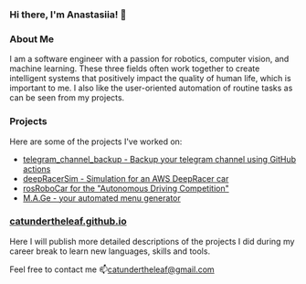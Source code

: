 ### Hi there, I'm Anastasiia! 👋

### About Me
I am a software engineer with a passion for robotics, computer vision, and machine learning. These three fields often work together to create intelligent systems that positively impact the quality of human life, which is important to me. I also like the user-oriented automation of routine tasks as can be seen from my projects. 

### Projects
Here are some of the projects I've worked on:

- [telegram_channel_backup - Backup your telegram channel using GitHub actions](https://github.com/CatUnderTheLeaf/telegram_channel_backup)
- [deepRacerSim - Simulation for an AWS DeepRacer car](https://github.com/CatUnderTheLeaf/deepRacerSim)
- [rosRoboCar for the "Autonomous Driving Competition"](https://github.com/CatUnderTheLeaf/rosRoboCar)
- [M.A.Ge - your automated menu generator](https://github.com/CatUnderTheLeaf/menuGenerator)

### [catundertheleaf.github.io](https://catundertheleaf.github.io/)

Here I will publish more detailed descriptions of the projects I did during my career break to learn new languages, skills and tools.

Feel free to contact me 📫[catundertheleaf@gmail.com](mailto:catundertheleaf@gmail.com)
